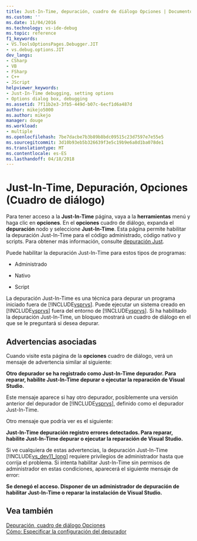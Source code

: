 ```yaml
---
title: Just-In-Time, depuración, cuadro de diálogo Opciones | Documentos de Microsoft
ms.custom: ''
ms.date: 11/04/2016
ms.technology: vs-ide-debug
ms.topic: reference
f1_keywords:
- VS.ToolsOptionsPages.Debugger.JIT
- vs.debug.options.JIT
dev_langs:
- CSharp
- VB
- FSharp
- C++
- JScript
helpviewer_keywords:
- Just-In-Time debugging, setting options
- Options dialog box, debugging
ms.assetid: 7f11b2e3-3fb5-449d-b07c-6ecf1d6a487d
author: mikejo5000
ms.author: mikejo
manager: douge
ms.workload:
- multiple
ms.openlocfilehash: 7be7dacbe7b3b89b8bdc09515c23d7597e7e55e5
ms.sourcegitcommit: 3d10b93eb5b326639f3e5c19b9e6a8d1ba078de1
ms.translationtype: MT
ms.contentlocale: es-ES
ms.lasthandoff: 04/18/2018
---
```

# <a name="just-in-time-debugging-options-dialog-box"></a>Just-In-Time, Depuración, Opciones (Cuadro de diálogo)
Para tener acceso a la **Just-In-Time** página, vaya a la **herramientas** menú y haga clic en **opciones**. En el **opciones** cuadro de diálogo, expanda el **depuración** nodo y seleccione **Just-In-Time**. Esta página permite habilitar la depuración Just-In-Time para el código administrado, código nativo y scripts. Para obtener más información, consulte [depuración Just](../debugger/just-in-time-debugging-in-visual-studio.md).  
  
 Puede habilitar la depuración Just-In-Time para estos tipos de programas:  
  
-   Administrado  
  
-   Nativo  
  
-   Script  
  
 La depuración Just-In-Time es una técnica para depurar un programa iniciado fuera de [!INCLUDE[vsprvs](../code-quality/includes/vsprvs_md.md)]. Puede ejecutar un sistema creado en [!INCLUDE[vsprvs](../code-quality/includes/vsprvs_md.md)] fuera del entorno de [!INCLUDE[vsprvs](../code-quality/includes/vsprvs_md.md)]. Si ha habilitado la depuración Just-In-Time, un bloqueo mostrará un cuadro de diálogo en el que se le preguntará si desea depurar.  
  
## <a name="associated-warnings"></a>Advertencias asociadas  
 Cuando visite esta página de la **opciones** cuadro de diálogo, verá un mensaje de advertencia similar al siguiente:  
  
 **Otro depurador se ha registrado como Just-In-Time depurador. Para reparar, habilite Just-In-Time depurar o ejecutar la reparación de Visual Studio.**  
  
 Este mensaje aparece si hay otro depurador, posiblemente una versión anterior del depurador de [!INCLUDE[vsprvs](../code-quality/includes/vsprvs_md.md)], definido como el depurador Just-In-Time.  
  
 Otro mensaje que podría ver es el siguiente:  
  
 **Just-In-Time depuración registro errores detectados. Para reparar, habilite Just-In-Time depurar o ejecutar la reparación de Visual Studio.**  
  
 Si ve cualquiera de estas advertencias, la depuración Just-In-Time [!INCLUDE[vs_dev11_long](../data-tools/includes/vs_dev11_long_md.md)] requiere privilegios de administrador hasta que corrija el problema. Si intenta habilitar Just-In-Time sin permisos de administrador en estas condiciones, aparecerá el siguiente mensaje de error:  
  
 **Se denegó el acceso. Disponer de un administrador de depuración de habilitar Just-In-Time o reparar la instalación de Visual Studio.**  
  
## <a name="see-also"></a>Vea también  
 [Depuración, cuadro de diálogo Opciones](../debugger/debugging-options-dialog-box.md)   
 [Cómo: Especificar la configuración del depurador](../debugger/how-to-specify-debugger-settings.md)